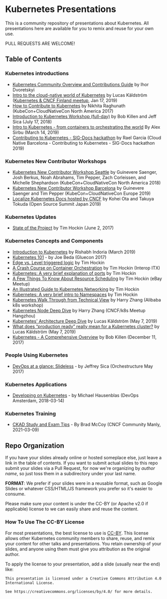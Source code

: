 # Kubernetes Presentations

This is a community repository of presentations about Kubernetes. All presentations here are available for you to remix and reuse for your own use. 

PULL REQUESTS ARE WELCOME! 

## Table of Contents

### Kubernetes introductions

 - [Kubernetes Community Overview and Contributions Guide](https://docs.google.com/presentation/d/1JqcALpsg07eH665ZXQrIvOcin6SzzsIUjMRRVivrZMg) by Ihor Dvoretskyi
 - [Intro to the cloud-native world of Kubernetes](https://speakerdeck.com/luxas/intro-to-the-cloud-native-world-of-kubernetes-january-2019) by Lucas Käldström ([Kubernetes & CNCF Finland meetup](https://www.meetup.com/Kubernetes-Finland/), Jan 17, 2019)
 - [How to Contribute to Kubernetes](https://docs.google.com/presentation/d/1NJfoXynMw1LXT2jrGm8zaE7uP8Mtz5A0isdzmxISCkk/edit?usp=sharing) by Nikhita Raghunath (KubeCon+CloudNativeCon North America 2017)
 - [Introduction to Kubernetes Workshop (full-day)](https://docs.google.com/presentation/d/1zrfVlE5r61ZNQrmXKx5gJmBcXnoa_WerHEnTxu5SMco/edit?usp=sharing) by Bob Killen and Jeff Sica (July 17, 2018)
 - [Intro to Kubernetes - from containers to orchestrating the world](https://docs.google.com/presentation/d/11cFazU6c8tLWdEvmxYAb2DJ6Pht89Xxpqpsiug_aP7E) By Alex Sirbu (March 14, 2019)
 - [Contributing to Kubernetes - SIG-Docs hackathon](https://docs.google.com/presentation/d/1Gdise-O9oAmJaBiBxqzl7FVmMLKnat0619Mxy-Qh5Uo/edit?usp=sharing) by Rael Garcia (Cloud Native Barcelona - Contributing to Kubernetes - SIG-Docs hackathon 2019)

### Kubernetes New Contributor Workshops
- [Kubernetes New Contributor Workshop Seattle](https://docs.google.com/presentation/d/1cgEw0t8oeokaN44piqmEemul2gQBqZX5wvj6NncqPFI/edit?usp=sharing) by Guinevere Saenger, Josh Berkus, Noah Abrahams, Tim Pepper, Zach Corleissen, and Michelle Shephardson (KubeCon+CloudNativeCon North America 2018)
- [Kubernetes New Contributor Workshop Barcelona](https://docs.google.com/presentation/d/1usEbwHMSC8vR7HvbxHJBOj2ISdTkw9rmufQUq7fkIl4/edit?usp=sharing) by Guinevere Saenger and Tim Pepper (KubeCon+CloudNativeCon Europe 2019)
- [Localize Kubernetes Docs hosted by CNCF](https://docs.google.com/presentation/d/1rjAJtgKIQOhYOw6gev4eCiPUEI2PqhQFn-uqtI7USqE/edit?usp=sharing) by Kohei Ota and Takuya Tokuda (Open Source Summit Japan 2019)

### Kubernetes Updates

- [State of the Project](https://speakerdeck.com/thockin/kubernetes-state-of-the-project) by Tim Hockin (June 2, 2017)

### Kubernetes Concepts and Components

- [Introduction to Kubernetes](https://drive.google.com/file/d/1Lfi8r0GZdFIMgprUrwaf-Lru5RsctML7/view?usp=sharing) by Rishabh Indoria (March 2019)
- [Kubernetes 101](http://slides.eightypercent.net/kubernetes-101/#1) - by Joe Beda (Gluecon 2017)
- [Edge vs. Level triggered logic](https://speakerdeck.com/thockin/edge-vs-level-triggered-logic) by Tim Hockin
- [A Crash Course on Container Orchestration](https://speakerdeck.com/thockin/a-crash-course-on-container-orchestration) by Tim Hockin (Interop ITX)
- [Kubernetes: A very brief explanation of ports](https://speakerdeck.com/thockin/kubernetes-a-very-brief-explanation-of-ports) by Tim Hockin 
- [A Few Things To Know About Resource Scheduling](https://speakerdeck.com/thockin/a-few-things-to-know-about-resource-scheduling) by Tim Hockin (eBay Meetup)
- [An Illustrated Guide to Kubernetes Networking](https://speakerdeck.com/thockin/illustrated-guide-to-kubernetes-networking) by Tim Hockin
- [Kubernetes: A very brief intro to Namespaces](https://speakerdeck.com/thockin/kubernetes-a-very-brief-intro-to-namespaces) by Tim Hockin
- [Kubernetes Walk Through from Technical View](https://speakerdeck.com/resouer/kubernetes-walk-through-from-technical-view) by Harry Zhang (Alibaba k8s workshop)
- [Kubernetes Node Deep Dive](https://speakerdeck.com/resouer/kubernetes-node-under-the-hood) by Harry Zhang (CNCF/k8s Meetup Hangzhou)
- [Kubernetes' Architecture Deep Dive](https://speakerdeck.com/luxas/kubernetes-architecture-deep-dive-umea-may-2019) by Lucas Käldström (May 7, 2019)
- [What does “production ready” really mean for a Kubernetes cluster?](https://speakerdeck.com/luxas/what-does-production-ready-really-mean-for-a-kubernetes-cluster-umea-may-2019) by Lucas Käldström (May 7, 2019)
- [Kubernetes - A Comprehensive Overview](https://docs.google.com/presentation/d/1_xwLGM6U6EDK59s9Zny-zWGGAbQk47cZPuBblU3Upus/edit?usp=sharing) by Bob Killen (December 11, 2017)

### People Using Kubernetes 

- [DevOps at a glance: Slideless](https://drive.google.com/open?id=1TuvKeLggYz3hxH1RHmFCXcX8uprKOrl0vP347JZ988A) - by Jeffrey Sica (Orchestructure May 2017)

### Kubernetes Applications

- [Developing on Kubernetes](https://speakerdeck.com/mhausenblas/developing-on-kubernetes) - by Michael Hausenblas (DevOps Amsterdam, 2018-03-14)

### Kubernetes Training

- [CKAD Study and Exam Tips](https://docs.google.com/presentation/d/1L2K1xFfl9f7k8F-_6hroHXbem1Bzgr6p9pwGJEEaP3Y/edit?usp=sharing) - By Brad McCoy (CNCF Community Manly, 2021-03-09)

## Repo Organization

If you have your slides already online or hosted someplace else, just leave a link in the table of contents. If you want to submit actual slides to this repo submit your slides via a Pull Request, for now we're organizing by _author name_, so just toss them in a subdirectory under your last name.

**FORMAT**: We prefer if your slides were in a reusable format, such as Google Slides or whatever CSS/HTML/JS framework you prefer so it's easier to consume.

Please make sure your content is under the CC-BY (or Apache v2.0 if applicable) license to we can easily share and reuse the content.

### How To Use The CC-BY License

For most presentations, the best license to use is [CC-BY](https://creativecommons.org/licenses/by/4.0/). This license allows other Kubernetes community members to share, reuse, and remix your content for other talks and presentations. You retain ownership of your slides, and anyone using them must give you attribution as the original author.

To apply the license to your presentation, add a slide (usually near the end) like:

```
This presentation is licensed under a Creative Commons Attribution 4.0 International License.

See https://creativecommons.org/licenses/by/4.0/ for more details.
```

